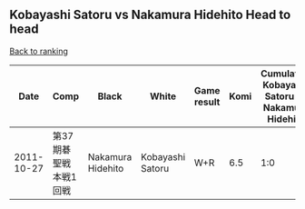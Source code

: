 ## Kobayashi Satoru vs Nakamura Hidehito Head to head

[Back to ranking](../../index.md)




| **Date** | **Comp** | **Black** | **White** | **Game result** | **Komi** | **Cumulative Kobayashi Satoru vs Nakamura Hidehito** | **Kobayashi Satoru streak** | **Nakamura Hidehito streak** | 
| --- | --- | --- | --- | --- | --- | --- | --- | --- |
| 2011-10-27 | 第37期碁聖戦本戦1回戦 | Nakamura Hidehito | Kobayashi Satoru | W+R | 6.5 | 1:0 | 1 | 0 |




